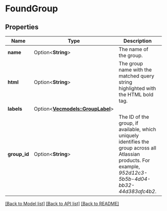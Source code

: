 # FoundGroup

## Properties

Name | Type | Description | Notes
------------ | ------------- | ------------- | -------------
**name** | Option<**String**> | The name of the group. | [optional]
**html** | Option<**String**> | The group name with the matched query string highlighted with the HTML bold tag. | [optional]
**labels** | Option<[**Vec<models::GroupLabel>**](GroupLabel.md)> |  | [optional]
**group_id** | Option<**String**> | The ID of the group, if available, which uniquely identifies the group across all Atlassian products. For example, *952d12c3-5b5b-4d04-bb32-44d383afc4b2*. | [optional]

[[Back to Model list]](../README.md#documentation-for-models) [[Back to API list]](../README.md#documentation-for-api-endpoints) [[Back to README]](../README.md)



